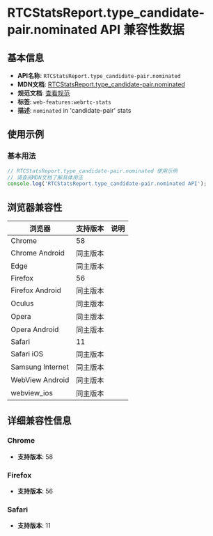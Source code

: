 # RTCStatsReport.type_candidate-pair.nominated API 兼容性数据

## 基本信息

- **API名称**: `RTCStatsReport.type_candidate-pair.nominated`
- **MDN文档**: [RTCStatsReport.type_candidate-pair.nominated](https://developer.mozilla.org/docs/Web/API/RTCIceCandidatePairStats/nominated)
- **规范文档**: [查看规范](https://w3c.github.io/webrtc-stats/#dom-rtcicecandidatepairstats-nominated)
- **标签**: `web-features:webrtc-stats`
- **描述**: `nominated` in 'candidate-pair' stats

## 使用示例

### 基本用法

```javascript
// RTCStatsReport.type_candidate-pair.nominated 使用示例
// 请查阅MDN文档了解具体用法
console.log('RTCStatsReport.type_candidate-pair.nominated API');
```

## 浏览器兼容性

| 浏览器 | 支持版本 | 说明 |
|--------|----------|------|
| Chrome | 58 |  |
| Chrome Android | 同主版本 |  |
| Edge | 同主版本 |  |
| Firefox | 56 |  |
| Firefox Android | 同主版本 |  |
| Oculus | 同主版本 |  |
| Opera | 同主版本 |  |
| Opera Android | 同主版本 |  |
| Safari | 11 |  |
| Safari iOS | 同主版本 |  |
| Samsung Internet | 同主版本 |  |
| WebView Android | 同主版本 |  |
| webview_ios | 同主版本 |  |

## 详细兼容性信息

### Chrome

- **支持版本**: 58

### Firefox

- **支持版本**: 56

### Safari

- **支持版本**: 11

